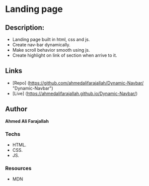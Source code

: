 # Landing page

## Description: 
- Landing page built in html, css and js.
- Create nav-bar dynamically.
- Make scroll behavior smooth using js.
- Create highlight on link of section when arrive to it. 
 
 
 ## Links
- [Repo] (<https://github.com/ahmedalifarajallah/Dynamic-Navbar/> "Dynamic-Navbar")
- [Live] (<https://ahmedalifarajallah.github.io/Dynamic-Navbar/>)


## Author
**Ahmed Ali Farajallah**


### Techs
- HTML.
- CSS.
- JS.


### Resources
- MDN
